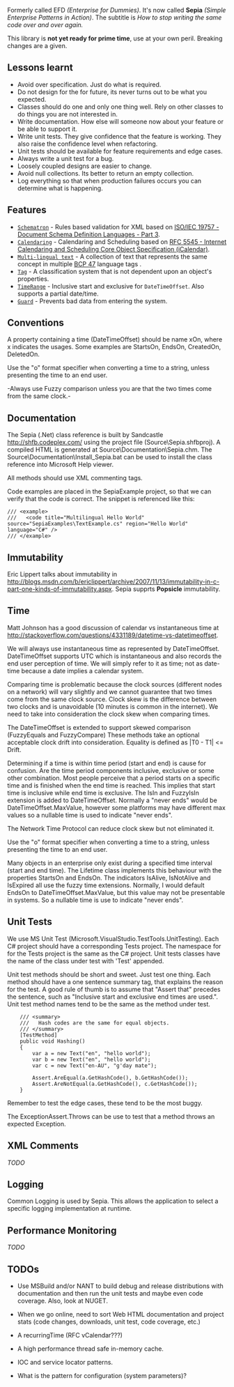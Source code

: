 Formerly called EFD *(Enterprise for Dummies)*.  It's now called **Sepia** *(Simple Enterprise Patterns in Action)*.  The subtitle is *How to stop writing the same code over and over again.*

This library is **not yet ready for prime time**, use at your own peril.  Breaking changes are a given.

Lessons learnt
--------------

- Avoid over specification.  Just do what is required.
- Do not design for the for future, its never turns out to be what you expected.
- Classes should do one and only one thing well.  Rely on other classes to do things you are not interested in.
- Write documentation.  How else will someone now about your feature or be able to support it.
- Write unit tests.  They give confidence that the feature is working.  They also raise the confidence level when refactoring.
- Unit tests should be available for feature requirements and edge cases.
- Always write a unit test for a bug.
- Loosely coupled designs are easier to change.
- Avoid null collections.  Its better to return an empty collection.
- Log everything so that when production failures occurs you can determine what is happening.

Features
--------

- [`Schematron`](./Source/Sepia/Schematron/) - Rules based validation for XML based on [ISO/IEC 19757 - Document Schema Definition Languages - Part 3](http://www.dsdl.org/).
- [`Calendaring`](./Source/Sepia/Calendaring/) - Calendaring and Scheduling based on [RFC 5545 - Internet Calendaring and 
Scheduling Core Object Specification (iCalendar)](http://tools.ietf.org/html/rfc5545).
- [`Multi-lingual text`](./Source/Sepia/MultilingualText.cs) - A collection of text that represents the same concept in multiple [BCP 47](http://tools.ietf.org/html/bcp47) language tags .
- [`Tag`](./Source/Sepia/Tag.cs) - A classification system that is not dependent upon an object's properties.
- [`TimeRange`](./Source/Sepia/TimeRange.cs) - Inclusive start and exclusive for `DateTimeOffset`. Also supports a partial date/time.
- [`Guard`](./Source/Sepia/Guard.cs) - Prevents bad data from entering the system.

Conventions
-----------

A property containing a time (DateTimeOffset) should be name xOn, where x indicates the usages. Some examples are
StartsOn, EndsOn, CreatedOn, DeletedOn.
 
Use the "o" format specifier when converting a time to a string, unless presenting the time to an end user.

-Always use Fuzzy comparison unless you are that the two times come from the same clock.-  

Documentation
-------------

The Sepia (.Net) class reference is built by Sandcastle http://shfb.codeplex.com/ using the project file (Source\Sepia.shfbproj).  A compiled HTML is generated at Source\Documentation\Sepia.chm.
The Source\Documentation\Install_Sepia.bat can be used to install the class reference into Microsoft Help viewer.

All methods should use XML commenting tags.

Code examples are placed in the SepiaExample project, so that we can verify that the code is correct.  The snippet is referenced like this:

    /// <example>
    ///   <code title="Multilingual Hello World" source="SepiaExamples\TextExample.cs" region="Hello World" language="C#" />
    /// </example>


Immutability
------------

Eric Lippert talks about immutability in <http://blogs.msdn.com/b/ericlippert/archive/2007/11/13/immutability-in-c-part-one-kinds-of-immutability.aspx>. Sepia supprts **Popsicle** immutability.

Time
----

Matt Johnson has a good discussion of calendar vs instantaneous time at <http://stackoverflow.com/questions/4331189/datetime-vs-datetimeoffset>. 

We will always use instantaneous time as represented by DateTimeOffset. DateTimeOffset supports UTC which is instantaneous and 
also records the end user perception of time.  We will simply refer to it as time; not as date-time because a date implies a calendar system.

Comparing time is problematic because the clock sources (different nodes on a network) will vary slightly and we cannot guarantee that two times 
come from the same clock source.  Clock skew is the difference between two clocks and is unavoidable (10 minutes is common in the internet). We need
to take into consideration the clock skew when comparing times.

The DateTimeOffset is extended to support skewed comparison (FuzzyEquals and FuzzyCompare)  These methods take an optional acceptable clock 
drift into consideration. Equality is defined as |T0 - T1| <= Drift.

Determining if a time is within time period (start and end) is cause for confusion.  Are the time period components inclusive, exclusive or
some other combination.  Most people perceive that a period starts on a specific time and is finished when the end time is reached.  This implies 
that start time is inclusive while end time is exclusive.  The IsIn and FuzzyIsIn extension is added to DateTimeOffset. Normally a "never ends" 
would be DateTimeOffset.MaxValue, however some platforms may have different max values so a nullable time is used to indicate "never ends".


The Network Time Protocol can reduce clock skew but not eliminated it.

Use the "o" format specifier when converting a time to a string, unless presenting the time to an end user.

Many objects in an enterprise only exist during a specified time interval (start and end time).  The Lifetime class implements this behaviour with the
properties StartsOn and EndsOn.  The indicators IsAlive, IsNotAlive and IsExpired all use the fuzzy time extensions.  Normally, I would default EndsOn
to DateTimeOffset.MaxValue, but this value may not be presentable in systems.  So a nullable time is use to indicate "never ends".

Unit Tests
----------
We use MS Unit Test (Microsoft.VisualStudio.TestTools.UnitTesting).  Each C# project should have a corresponding Tests project.  The namespace for
for the Tests project is the same as the C# project.  Unit tests classes have the name of the class under test with 'Test' appended.

Unit test methods should be short and sweet.  Just test one thing.  Each method should have a one sentence summary tag, that explains the reason for the test.  A good
rule of thumb is to assume that "Assert that" precedes the sentence, such as "Inclusive start and exclusive end times are used.".  Unit test method names tend
to be the same as the method under test.

        /// <summary>
        ///   Hash codes are the same for equal objects.
        /// </summary>
        [TestMethod]
        public void Hashing()
        {
            var a = new Text("en", "hello world");
            var b = new Text("en", "hello world");
            var c = new Text("en-AU", "g'day mate");

            Assert.AreEqual(a.GetHashCode(), b.GetHashCode());
            Assert.AreNotEqual(a.GetHashCode(), c.GetHashCode());
        }

Remember to test the edge cases, these tend to be the most buggy. 

The ExceptionAssert.Throws<Exception> can be use to test that a method throws an expected Exception.

XML Comments
------------
*TODO*

Logging
-------
Common Logging is used by Sepia.  This allows the application to select a specific logging implementation at runtime.

Performance Monitoring
----------------------
*TODO*

TODOs
-----

- Use MSBuild and/or NANT to build debug and release distributions with documentation and then run the unit tests and maybe even code
coverage.  Also, look at NUGET.

- When we go online, need to sort Web HTML documentation and project stats (code changes, downloads, unit test, code coverage, etc.)

- A recurringTime (RFC vCalendar???)

- A high performance thread safe in-memory cache.

- IOC and service locator patterns.

- What is the pattern for configuration (system parameters)?
